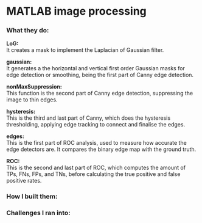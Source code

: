 # MATLAB image processing

### What they do:

**LoG:**<br />
It creates a mask to implement the Laplacian of Gaussian filter.<br />

**gaussian:**<br />
It generates a the horizontal and vertical first order Gaussian masks for edge detection or smoothing, being the first part of Canny edge detection.<br />

**nonMaxSuppression:**<br />
This function is the second part of Canny edge detection, suppressing the image to thin edges.<br />

**hysteresis:**<br />
This is the third and last part of Canny, which does the hysteresis thresholding, applying edge tracking to connect and finalise the edges.<br />

**edges:**<br />
This is the first part of ROC analysis, used to measure how accurate the edge detectors are. It compares the binary edge map with the ground truth.<br />

**ROC:**<br />
This is the second and last part of ROC, which computes the amount of TPs, FNs, FPs, and TNs, before calculating the true positive and false positive rates.<br />

### How I built them:



### Challenges I ran into:
